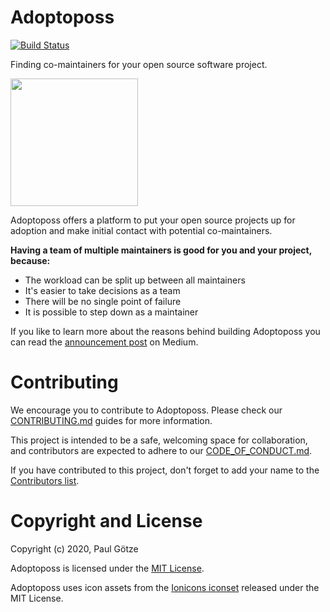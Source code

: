 # Adoptoposs

[![Build Status](https://github.com/adoptoposs/adoptoposs/workflows/Elixir%20CI/badge.svg)](https://github.com/adoptoposs/adoptoposs/workflows/Elixir%20CI/badge.svg)

Finding co-maintainers for your open source software project. 

<img src="https://github.com/adoptoposs/adoptoposs/blob/main/assets/static/images/adoptoposs-logo.png" width="204">

Adoptoposs offers a platform to put your open source
projects up for adoption and make initial contact with
potential co-maintainers.

**Having a team of multiple maintainers is good for you and your project, because:**

* The workload can be split up between all maintainers
* It's easier to take decisions as a team
* There will be no single point of failure
* It is possible to step down as a maintainer

If you like to learn more about the reasons behind
building Adoptoposs you can read the
[announcement post](https://medium.com/p/74c1cd5df5d5?source=friends_link&sk=80b575161642c3ba17d6d4213de8578a) on Medium.

# Contributing

We encourage you to contribute to Adoptoposs. 
Please check our [CONTRIBUTING.md](https://github.com/adoptoposs/adoptoposs/blob/main/CONTRIBUTING.md) guides for more information. 

This project is intended to be a safe, welcoming space for collaboration, and contributors are expected to adhere to our [CODE_OF_CONDUCT.md](https://github.com/adoptoposs/adoptoposs/blob/main/CODE_OF_CONDUCT.md).

If you have contributed to this project, don't forget to add your name to the [Contributors list](CONTRIBUTORS.md).

# Copyright and License

Copyright (c) 2020, Paul Götze

Adoptoposs is licensed under the [MIT License](https://github.com/adoptoposs/adoptoposs/blob/main/LICENSE.md).

Adoptoposs uses icon assets from the [Ionicons iconset](https://ionicons.com/) released under the MIT License.
